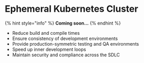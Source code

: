 # Ephemeral Kubernetes Cluster

{% hint style="info" %}
**Coming soon...**
{% endhint %}

* Reduce build and compile times
* Ensure consistency of development environments
* Provide production-symmetric testing and QA environments
* Speed up inner development loops&#x20;
* Maintain security and compliance across the SDLC
